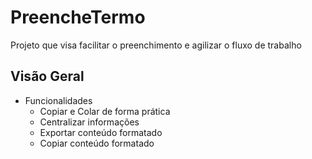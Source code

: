 # PreencheTermo
Projeto que visa facilitar o preenchimento e agilizar o fluxo de trabalho

## Visão Geral

- Funcionalidades
    - Copiar e Colar de forma prática
    - Centralizar informações
    - Exportar conteúdo formatado
    - Copiar conteúdo formatado
